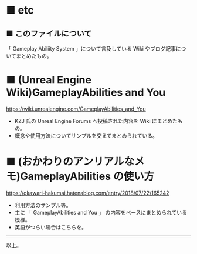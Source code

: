 # ■ etc

## ■ このファイルについて
 「 Gameplay Abiliity System 」について言及している Wiki やブログ記事についてまとめたもの。

# ■ (Unreal Engine Wiki)GameplayAbilities and You
https://wiki.unrealengine.com/GameplayAbilities_and_You

* KZJ 氏の Unreal Engine Forums へ投稿された内容を Wiki にまとめたもの。
* 概念や使用方法についてサンプルを交えてまとめられている。


# ■ (おかわりのアンリアルなメモ)GameplayAbilities の使い方
https://okawari-hakumai.hatenablog.com/entry/2018/07/22/165242

* 利用方法のサンプル等。
* 主に 「 GameplayAbilities and You 」 の内容をベースにまとめられている模様。
* 英語がつらい場合はこちらを。

----
以上。
